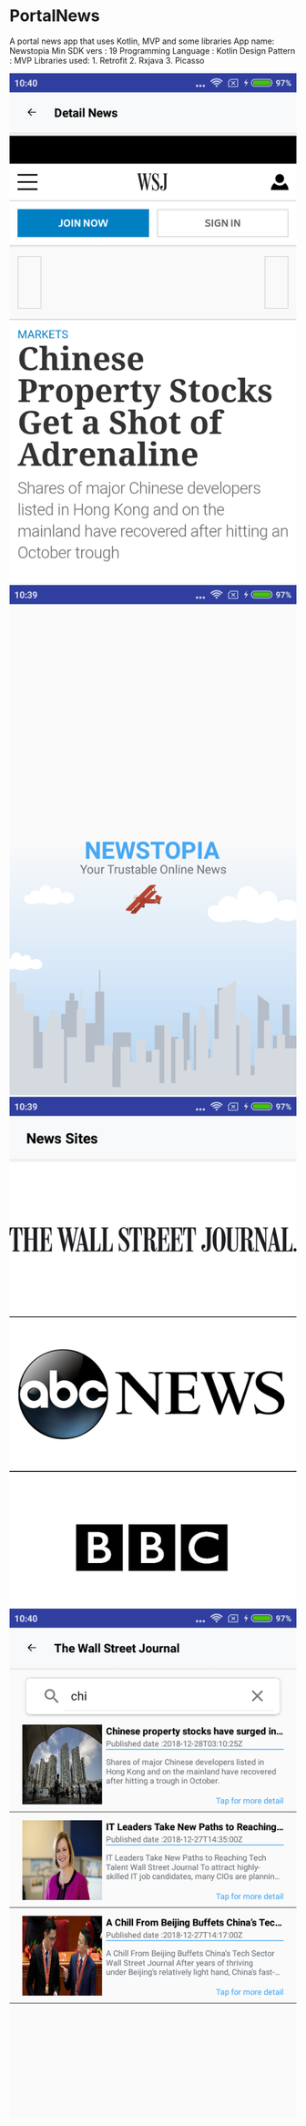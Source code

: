# PortalNews
A portal news app that uses Kotlin, MVP and some libraries
App name: Newstopia
Min SDK vers : 19
Programming Language : Kotlin
Design Pattern : MVP
Libraries used:
	1. Retrofit
	2. Rxjava
	3. Picasso
  
  ![Image](https://github.com/rkaprasetya/PortalNews/blob/master/1.png)
  ![Image](https://github.com/rkaprasetya/PortalNews/blob/master/2.png)
  ![Image](https://github.com/rkaprasetya/PortalNews/blob/master/3.png)
  ![Image](https://github.com/rkaprasetya/PortalNews/blob/master/4.png)
